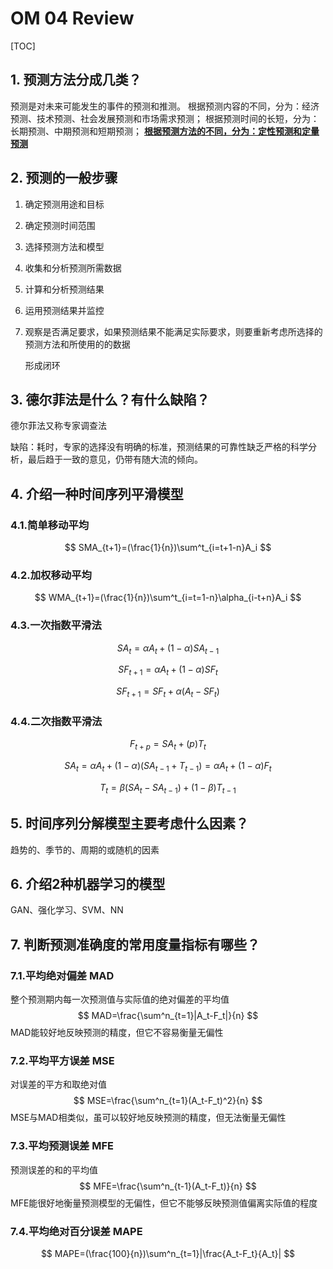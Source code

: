 # OM 04 Review

[TOC]

## 1. 预测方法分成几类？ 

预测是对未来可能发生的事件的预测和推测。
根据预测内容的不同，分为：经济预测、技术预测、社会发展预测和市场需求预测；
根据预测时间的长短，分为：长期预测、中期预测和短期预测；
**<u>根据预测方法的不同，分为：定性预测和定量预测</u>**



## 2. 预测的一般步骤

1. 确定预测用途和目标

2. 确定预测时间范围

3. 选择预测方法和模型

4. 收集和分析预测所需数据

5. 计算和分析预测结果

6. 运用预测结果并监控

7. 观察是否满足要求，如果预测结果不能满足实际要求，则要重新考虑所选择的预测方法和所使用的的数据

    形成闭环

## 3. 德尔菲法是什么？有什么缺陷？ 

德尔菲法又称专家调查法

缺陷：耗时，专家的选择没有明确的标准，预测结果的可靠性缺乏严格的科学分析，最后趋于一致的意见，仍带有随大流的倾向。

## 4. 介绍一种时间序列平滑模型 

### 4.1.简单移动平均

$$
SMA_{t+1}=(\frac{1}{n})\sum^t_{i=t+1-n}A_i
$$

### 4.2.加权移动平均

$$
WMA_{t+1}=(\frac{1}{n})\sum^t_{i=t=1-n}\alpha_{i-t+n}A_i
$$

### 4.3.一次指数平滑法

$$
SA_t=\alpha A_t+(1-\alpha)SA_{t-1}
$$

$$
SF_{t+1}=\alpha A_t+(1-\alpha)SF_{t}
$$

$$
SF_{t+1}=SF_{t}+\alpha(A_t-SF_t)
$$

### 4.4.二次指数平滑法

$$
F_{t+p}=SA_t+(p)T_t
$$

$$
SA_t=\alpha A_t+(1-\alpha)(SA_{t-1}+T_{t-1})=\alpha A_t+(1-\alpha)F_t
$$

$$
T_t=\beta(SA_t-SA_{t-1})+(1-\beta)T_{t-1}
$$



## 5. 时间序列分解模型主要考虑什么因素？ 

趋势的、季节的、周期的或随机的因素

## 6. 介绍2种机器学习的模型 

GAN、强化学习、SVM、NN

## 7. 判断预测准确度的常用度量指标有哪些？

### 7.1.平均绝对偏差 MAD

整个预测期内每一次预测值与实际值的绝对偏差的平均值
$$
MAD=\frac{\sum^n_{t=1}|A_t-F_t|}{n}
$$
MAD能较好地反映预测的精度，但它不容易衡量无偏性

### 7.2.平均平方误差 MSE

对误差的平方和取绝对值
$$
MSE=\frac{\sum^n_{t=1}(A_t-F_t)^2}{n}
$$
MSE与MAD相类似，虽可以较好地反映预测的精度，但无法衡量无偏性

### 7.3.平均预测误差 MFE

预测误差的和的平均值
$$
MFE=\frac{\sum^n_{t-1}(A_t-F_t)}{n}
$$
MFE能很好地衡量预测模型的无偏性，但它不能够反映预测值偏离实际值的程度

### 7.4.平均绝对百分误差 MAPE

$$
MAPE=(\frac{100}{n})\sum^n_{t=1}|\frac{A_t-F_t}{A_t}|
$$

